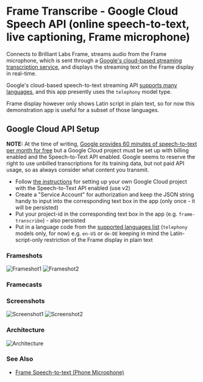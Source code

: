 # Frame Transcribe - Google Cloud Speech API (online speech-to-text, live captioning, Frame microphone)

Connects to Brilliant Labs Frame, streams audio from the Frame microphone, which is sent through a [Google's cloud-based streaming transcription service](https://cloud.google.com/speech-to-text), and displays the streaming text on the Frame display in real-time.

Google's cloud-based speech-to-text streaming API [supports many languages](https://cloud.google.com/speech-to-text/v2/docs/speech-to-text-supported-languages), and this app presently uses the `telephony` model type.

Frame display however only shows Latin script in plain text, so for now this demonstration app is useful for a subset of those languages.

## Google Cloud API Setup

**NOTE:** At the time of writing, [Google provides 60 minutes of speech-to-text per month for free](https://cloud.google.com/speech-to-text/pricing) but a Google Cloud project must be set up with billing enabled and the Speech-to-Text API enabled. Google seems to reserve the right to use unbilled transcriptions for its training data, but not paid API usage, so as always consider what content you transmit.

* Follow [the instructions](https://cloud.google.com/speech-to-text/docs/before-you-begin) for setting up your own Google Cloud project with the Speech-to-Text API enabled (use v2)
* Create a "Service Account" for authorization and keep the JSON string handy to input into the corresponding text box in the app (only once - it will be persisted)
* Put your project-id in the corresponding text box in the app (e.g. `frame-transcribe`) - also persisted
* Put in a language code from the [supported languages list](https://cloud.google.com/speech-to-text/v2/docs/speech-to-text-supported-languages) (`telephony` models only, for now) e.g. `en-US` or `de-DE` keeping in mind the Latin-script-only restriction of the Frame display in plain text


### Frameshots
![Frameshot1](docs/frameshot1.png)
![Frameshot2](docs/frameshot2.png)

### Framecasts


### Screenshots

![Screenshot1](docs/screenshot1.png)
![Screenshot2](docs/screenshot2.png)

### Architecture
![Architecture](docs/Frame%20App%20Architecture%20-%20Transcription%20-%20Google%20Speech%20API%20-%20Frame%20Microphone.svg)

### See Also
- [Frame Speech-to-text (Phone Microphone)](https://github.com/CitizenOneX/frame_flutter_stt_host)
